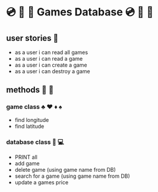 # :cd: :taco: :dvd: Games Database :cd: :taco: :dvd:

## user stories :page_with_curl:

 - as a user i can read all games
 - as a user i can read a game
 - as a user i can create a game
 - as a user i can destroy a game

 ## methods :calling: :vhs:

 ### game class :clubs: :hearts: :diamonds: :spades:

- find longitude
- find latitude

### database class :satellite: :computer:

- PRINT all
- add game
- delete game (using game name from DB)
- search for a game (using game name from DB)
- update a games price



